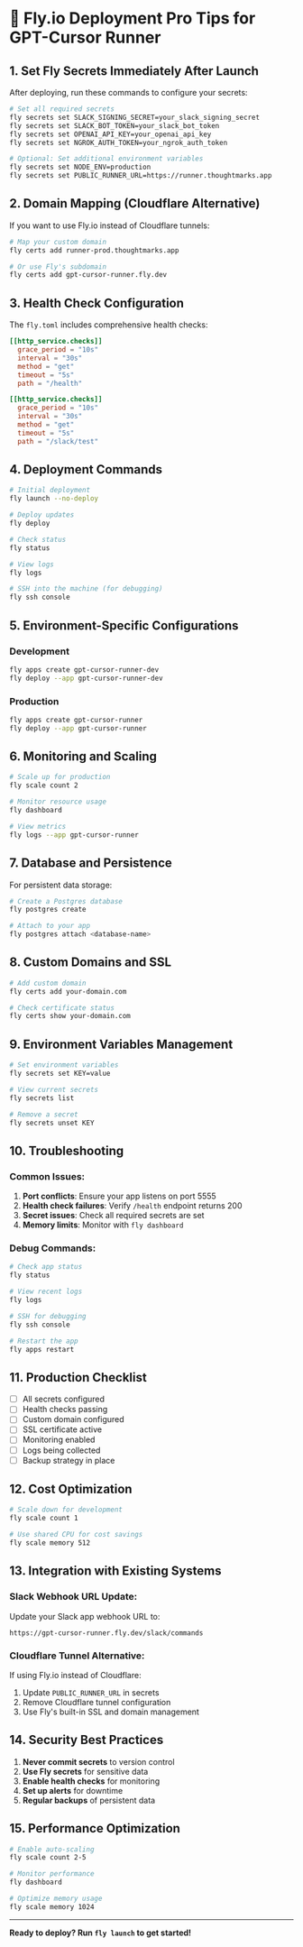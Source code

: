 # 🚀 Fly.io Deployment Pro Tips for GPT-Cursor Runner

## 1. Set Fly Secrets Immediately After Launch

After deploying, run these commands to configure your secrets:

```bash
# Set all required secrets
fly secrets set SLACK_SIGNING_SECRET=your_slack_signing_secret
fly secrets set SLACK_BOT_TOKEN=your_slack_bot_token
fly secrets set OPENAI_API_KEY=your_openai_api_key
fly secrets set NGROK_AUTH_TOKEN=your_ngrok_auth_token

# Optional: Set additional environment variables
fly secrets set NODE_ENV=production
fly secrets set PUBLIC_RUNNER_URL=https://runner.thoughtmarks.app
```

## 2. Domain Mapping (Cloudflare Alternative)

If you want to use Fly.io instead of Cloudflare tunnels:

```bash
# Map your custom domain
fly certs add runner-prod.thoughtmarks.app

# Or use Fly's subdomain
fly certs add gpt-cursor-runner.fly.dev
```

## 3. Health Check Configuration

The `fly.toml` includes comprehensive health checks:

```toml
[[http_service.checks]]
  grace_period = "10s"
  interval = "30s"
  method = "get"
  timeout = "5s"
  path = "/health"

[[http_service.checks]]
  grace_period = "10s"
  interval = "30s"
  method = "get"
  timeout = "5s"
  path = "/slack/test"
```

## 4. Deployment Commands

```bash
# Initial deployment
fly launch --no-deploy

# Deploy updates
fly deploy

# Check status
fly status

# View logs
fly logs

# SSH into the machine (for debugging)
fly ssh console
```

## 5. Environment-Specific Configurations

### Development
```bash
fly apps create gpt-cursor-runner-dev
fly deploy --app gpt-cursor-runner-dev
```

### Production
```bash
fly apps create gpt-cursor-runner
fly deploy --app gpt-cursor-runner
```

## 6. Monitoring and Scaling

```bash
# Scale up for production
fly scale count 2

# Monitor resource usage
fly dashboard

# View metrics
fly logs --app gpt-cursor-runner
```

## 7. Database and Persistence

For persistent data storage:

```bash
# Create a Postgres database
fly postgres create

# Attach to your app
fly postgres attach <database-name>
```

## 8. Custom Domains and SSL

```bash
# Add custom domain
fly certs add your-domain.com

# Check certificate status
fly certs show your-domain.com
```

## 9. Environment Variables Management

```bash
# Set environment variables
fly secrets set KEY=value

# View current secrets
fly secrets list

# Remove a secret
fly secrets unset KEY
```

## 10. Troubleshooting

### Common Issues:

1. **Port conflicts**: Ensure your app listens on port 5555
2. **Health check failures**: Verify `/health` endpoint returns 200
3. **Secret issues**: Check all required secrets are set
4. **Memory limits**: Monitor with `fly dashboard`

### Debug Commands:

```bash
# Check app status
fly status

# View recent logs
fly logs

# SSH for debugging
fly ssh console

# Restart the app
fly apps restart
```

## 11. Production Checklist

- [ ] All secrets configured
- [ ] Health checks passing
- [ ] Custom domain configured
- [ ] SSL certificate active
- [ ] Monitoring enabled
- [ ] Logs being collected
- [ ] Backup strategy in place

## 12. Cost Optimization

```bash
# Scale down for development
fly scale count 1

# Use shared CPU for cost savings
fly scale memory 512
```

## 13. Integration with Existing Systems

### Slack Webhook URL Update:
Update your Slack app webhook URL to:
```
https://gpt-cursor-runner.fly.dev/slack/commands
```

### Cloudflare Tunnel Alternative:
If using Fly.io instead of Cloudflare:
1. Update `PUBLIC_RUNNER_URL` in secrets
2. Remove Cloudflare tunnel configuration
3. Use Fly's built-in SSL and domain management

## 14. Security Best Practices

1. **Never commit secrets** to version control
2. **Use Fly secrets** for sensitive data
3. **Enable health checks** for monitoring
4. **Set up alerts** for downtime
5. **Regular backups** of persistent data

## 15. Performance Optimization

```bash
# Enable auto-scaling
fly scale count 2-5

# Monitor performance
fly dashboard

# Optimize memory usage
fly scale memory 1024
```

---

**Ready to deploy? Run `fly launch` to get started!** 